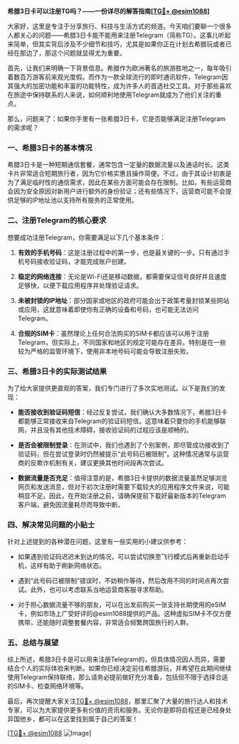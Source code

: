 **希腊3日卡可以注册TG吗？——一份详尽的解答指南[[TG💪+ @esim1088](https://t.me/s/esim1088)]**

大家好，这里是专注于分享旅行、科技与生活方式的频道。今天咱们要聊一个很多人都关心的问题——希腊3日卡能不能用来注册Telegram（简称TG）。这事儿听起来简单，但其实背后涉及不少细节和技巧，尤其是如果你正在计划去希腊玩或者已经在那边了，那这个问题就显得尤为重要。

首先，让我们来明确一下背景信息。希腊作为欧洲著名的旅游胜地之一，每年吸引着数百万游客前来观光度假。而作为一款全球流行的即时通讯软件，Telegram因其强大的加密功能和丰富的功能特性，成为许多人的首选社交工具。对于那些喜欢在旅途中保持联系的人来说，如何顺利地使用Telegram就成为了他们关注的重点。

那么，问题来了：如果你手里有一张希腊3日卡，它是否能够满足注册Telegram的需求呢？

### 一、希腊3日卡的基本情况

希腊3日卡是一种短期通信套餐，通常包含一定量的数据流量以及通话时长。这类卡片非常适合短期旅行者，因为它价格实惠且操作简便。不过，由于其设计初衷是为了满足临时性的通信需求，因此在某些方面可能会存在限制。比如，有些运营商会因为安全原因对新用户进行额外的身份验证；还有些情况下，运营商可能不会提供足够的IP地址池以支持所有服务的正常使用。

### 二、注册Telegram的核心要求

想要成功注册Telegram，你需要满足以下几个基本条件：

1. **有效的手机号码**：这是注册过程中的第一步，也是最关键的一步。只有通过手机号码接收验证码，才能完成账户创建。
   
2. **稳定的网络连接**：无论是Wi-Fi还是移动数据，都需要保证信号良好并且速度足够快，以便下载应用程序并处理验证请求。

3. **未被封锁的IP地址**：部分国家或地区的政府可能会出于政策考量封锁某些网站或应用，这就意味着即使你有正确的设备和号码，也可能无法访问Telegram。

4. **合规的SIM卡**：虽然理论上任何合法购买的SIM卡都应该可以用于注册Telegram，但实际上，不同国家和地区的规定可能存在差异。特别是在一些较为严格的监管环境下，使用非本地号码可能会导致注册失败。

### 三、希腊3日卡的实际测试结果

为了给大家提供更直观的答案，我们专门进行了多次实地测试。以下是我们的发现：

- **能否接收到验证码短信**：经过反复尝试，我们确认大多数情况下，希腊3日卡都能够正常接收来自Telegram的验证码短信。这意味着只要你的手机能够联网，并且没有其他技术障碍，接收验证码的过程应该是顺畅的。
  
- **是否会被限制登录**：在测试中，我们也遇到了个别案例，即尽管成功接收到了验证码，但在尝试登录时仍然被提示“此号码已被限制”。这种情况通常与运营商的反欺诈机制有关，建议更换其他时间段再次尝试。

- **数据流量是否充足**：值得注意的是，希腊3日卡提供的数据流量虽然足够浏览网页和发送消息，但对于初次注册时需要下载较大的应用程序文件来说，可能稍显不足。因此，在开始注册之前，请确保提前下载好最新版本的Telegram客户端，避免因流量耗尽而导致中断。

### 四、解决常见问题的小贴士

针对上述提到的各种潜在问题，这里有一些实用的小建议供参考：

- 如果遇到验证码迟迟未到达的情况，可以尝试切换至飞行模式后再重新启动手机，这样有助于刷新网络状态。
  
- 遇到“此号码已被限制”错误时，不妨稍作等待，然后改用不同的时间点再次尝试。此外，也可以考虑联系当地运营商客服寻求帮助。

- 对于担心数据流量不够的朋友，可以在出发前购买一张支持长期使用的eSIM卡，例如市场上广受好评的@esim1088提供的产品。这种虚拟SIM卡不仅方便携带，还能随时调整套餐内容，非常适合频繁跨国旅行的人群。

### 五、总结与展望

综上所述，希腊3日卡是可以用来注册Telegram的，但具体情况因人而异，需要结合个人的实际体验来判断。如果你已经决定前往希腊游玩，并希望在此期间继续使用Telegram保持联络，那么请务必提前做好充分准备，包括但不限于选择合适的SIM卡、检查网络环境等。

最后，再次提醒大家关注[TG💪+ @esim1088](https://t.me/s/esim1088)，那里汇聚了大量的旅行达人和技术专家，可以为大家提供更多有价值的资讯和服务。无论你是即将启程还是已经身处异国他乡，都可以在这里找到属于自己的答案！

[[TG💪+ @esim1088](https://t.me/s/esim1088) ![Image](https://i.postimg.cc/4NQfJmqS/Snipaste-2025-05-13-00-14-12.png)]